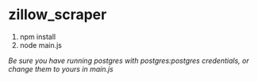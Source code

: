 # zillow_scraper


1) npm install
2) node main.js

*Be sure you have running postgres with postgres:postgres credentials, or change them to yours in main.js*
